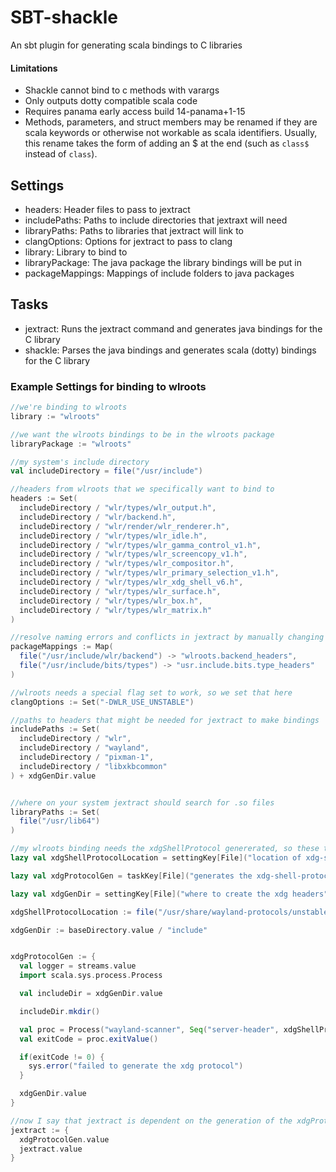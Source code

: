 # SBT-shackle

An sbt plugin for generating scala bindings to C libraries

#### Limitations

* Shackle cannot bind to c methods with varargs
* Only outputs dotty compatible scala code
* Requires panama early access build 14-panama+1-15
* Methods, parameters, and struct members may be renamed if they are scala keywords or otherwise not workable as scala identifiers. Usually, this rename takes the form of adding an $ at the end (such as `class$` instead of `class`).

## Settings

* headers: Header files to pass to jextract
* includePaths: Paths to include directories that jextraxt will need
* libraryPaths: Paths to libraries that jextract will link to
* clangOptions: Options for jextract to pass to clang
* library: Library to bind to
* libraryPackage: The java package the library bindings will be put in
* packageMappings: Mappings of include folders to java packages

## Tasks

* jextract: Runs the jextract command and generates java bindings for the C library
* shackle: Parses the java bindings and generates scala (dotty) bindings for the C library

### Example Settings for binding to wlroots
```scala
//we're binding to wlroots
library := "wlroots"

//we want the wlroots bindings to be in the wlroots package
libraryPackage := "wlroots"

//my system's include directory
val includeDirectory = file("/usr/include")

//headers from wlroots that we specifically want to bind to
headers := Set(
  includeDirectory / "wlr/types/wlr_output.h",
  includeDirectory / "wlr/backend.h",
  includeDirectory / "wlr/render/wlr_renderer.h",
  includeDirectory / "wlr/types/wlr_idle.h",
  includeDirectory / "wlr/types/wlr_gamma_control_v1.h",
  includeDirectory / "wlr/types/wlr_screencopy_v1.h",
  includeDirectory / "wlr/types/wlr_compositor.h",
  includeDirectory / "wlr/types/wlr_primary_selection_v1.h",
  includeDirectory / "wlr/types/wlr_xdg_shell_v6.h",
  includeDirectory / "wlr/types/wlr_surface.h",
  includeDirectory / "wlr/types/wlr_box.h",
  includeDirectory / "wlr/types/wlr_matrix.h"
)

//resolve naming errors and conflicts in jextract by manually changing the package names corresponding to certain folders
packageMappings := Map(
  file("/usr/include/wlr/backend") -> "wlroots.backend_headers",
  file("/usr/include/bits/types") -> "usr.include.bits.type_headers"
)

//wlroots needs a special flag set to work, so we set that here
clangOptions := Set("-DWLR_USE_UNSTABLE")

//paths to headers that might be needed for jextract to make bindings
includePaths := Set(
  includeDirectory / "wlr",
  includeDirectory / "wayland",
  includeDirectory / "pixman-1",
  includeDirectory / "libxkbcommon"
) + xdgGenDir.value


//where on your system jextract should search for .so files
libraryPaths := Set(
  file("/usr/lib64")
)

//my wlroots binding needs the xdgShellProtocol genererated, so these tasks and settings do that
lazy val xdgShellProtocolLocation = settingKey[File]("location of xdg-shell-unstable-v6.xml on your system")

lazy val xdgProtocolGen = taskKey[File]("generates the xdg-shell-protocol.h header")

lazy val xdgGenDir = settingKey[File]("where to create the xdg headers") 

xdgShellProtocolLocation := file("/usr/share/wayland-protocols/unstable/xdg-shell/xdg-shell-unstable-v6.xml")

xdgGenDir := baseDirectory.value / "include"


xdgProtocolGen := {
  val logger = streams.value
  import scala.sys.process.Process

  val includeDir = xdgGenDir.value

  includeDir.mkdir()

  val proc = Process("wayland-scanner", Seq("server-header", xdgShellProtocolLocation.value.getCanonicalPath, s"${includeDir.getCanonicalPath}/xdg-shell-unstable-v6-protocol.h")).run()
  val exitCode = proc.exitValue()

  if(exitCode != 0) {
    sys.error("failed to generate the xdg protocol")
  }

  xdgGenDir.value
}

//now I say that jextract is dependent on the generation of the xdgProtocolHeaders 
jextract := {
  xdgProtocolGen.value
  jextract.value
}
```
